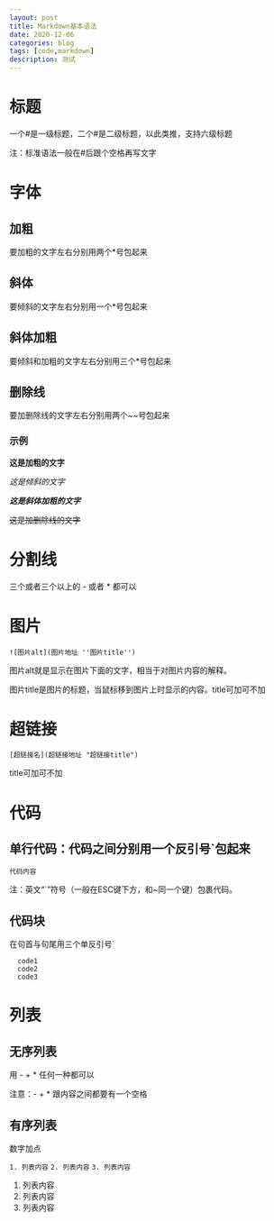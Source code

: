 ```yaml
---
layout: post
title: Markdown基本语法
date: 2020-12-06
categories: blog
tags: [code,markdown]
description: 测试
---
```


# 标题
一个#是一级标题，二个#是二级标题，以此类推，支持六级标题     

注：标准语法一般在#后跟个空格再写文字

# 字体

## 加粗
要加粗的文字左右分别用两个*号包起来
## 斜体
要倾斜的文字左右分别用一个*号包起来
## 斜体加粗
要倾斜和加粗的文字左右分别用三个*号包起来
## 删除线
要加删除线的文字左右分别用两个~~号包起来

### 示例

**这是加粗的文字**    

*这是倾斜的文字*    

***这是斜体加粗的文字***    

~~这是加删除线的文字~~   


# 分割线

三个或者三个以上的 - 或者 * 都可以


# 图片
`![图片alt](图片地址 ''图片title'')`    

图片alt就是显示在图片下面的文字，相当于对图片内容的解释。    

图片title是图片的标题，当鼠标移到图片上时显示的内容。title可加可不加

# 超链接

`[超链接名](超链接地址 "超链接title")`    

title可加可不加

# 代码

## 单行代码：代码之间分别用一个反引号`包起来
`代码内容`    

注：英文“`”符号（一般在ESC键下方，和~同一个键）包裹代码。

## 代码块
在句首与句尾用三个单反引号`

```
  code1
  code2
  code3
```

# 列表

## 无序列表
用 - + * 任何一种都可以    

注意：- + * 跟内容之间都要有一个空格
## 有序列表
数字加点

`1. 列表内容`
`2. 列表内容`
`3. 列表内容`

1. 列表内容
2. 列表内容
3. 列表内容

